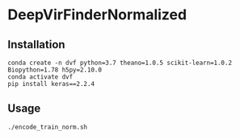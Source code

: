 # DeepVirFinderNormalized

## Installation

    conda create -n dvf python=3.7 theano=1.0.5 scikit-learn=1.0.2 Biopython=1.78 h5py=2.10.0
    conda activate dvf
    pip install keras==2.2.4

## Usage

    ./encode_train_norm.sh